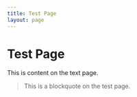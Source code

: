 ```yaml
---
title: Test Page
layout: page
---
```

# Test Page

This is content on the text page.

> This is a blockquote on the test page.

